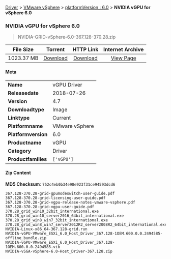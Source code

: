 
[Driver](/README.md)  >  [VMware vSphere](/index/Driver/VMware_vSphere.md)  >  [platformVersion : 6.0](/index/Driver/VMware_vSphere/6.0.md)  >  **NVIDIA vGPU for vSphere 6.0**


###    NVIDIA vGPU for vSphere 6.0

> NVIDIA-GRID-vSphere-6.0-367.128-370.28.zip   


| **File Size** | **Torrent**  | **HTTP Link** | **Internet Archive** |
|:-------------:|:------------:|:-------------:|:--------------------:|
| 1023.37 MB |  [Download](https://archive.org/download/nvgpu_NVIDIA-GRID-vSphere-6.0-367.128-370.28.zip/nvgpu_NVIDIA-GRID-vSphere-6.0-367.128-370.28.zip_archive.torrent)       | [Download](https://archive.org/compress/nvgpu_NVIDIA-GRID-vSphere-6.0-367.128-370.28.zip) | [View Page](https://archive.org/details/nvgpu_NVIDIA-GRID-vSphere-6.0-367.128-370.28.zip)       |

#### Meta

<table>
<tr><td><strong>Name</strong></td><td>vGPU Driver</td></tr>
<tr><td><strong>Releasedate</strong></td><td>2018-07-26</td></tr>
<tr><td><strong>Version</strong></td><td>4.7</td></tr>
<tr><td><strong>Downloadtype</strong></td><td>Image</td></tr>
<tr><td><strong>Linktype</strong></td><td>Current</td></tr>
<tr><td><strong>Platformname</strong></td><td>VMware vSphere</td></tr>
<tr><td><strong>Platformversion</strong></td><td>6.0</td></tr>
<tr><td><strong>Productname</strong></td><td>vGPU</td></tr>
<tr><td><strong>Category</strong></td><td>Driver</td></tr>
<tr><td><strong>Productfamilies</strong></td><td><code>['vGPU']</code></td></tr>
</table>

#### Zip Content

**MD5 Checksum**: `752c4eb0b34e98e923f31ce94593dcd6`

```text
367.128-370.28-grid-gpumodeswitch-user-guide.pdf
367.128-370.28-grid-licensing-user-guide.pdf
367.128-370.28-grid-vgpu-release-notes-vmware-vsphere.pdf
367.128-370.28-grid-vgpu-user-guide.pdf
370.28_grid_win10_32bit_international.exe
370.28_grid_win10_server2016_64bit_international.exe
370.28_grid_win8_win7_32bit_international.exe
370.28_grid_win8_win7_server2012R2_server2008R2_64bit_international.exe
NVIDIA-Linux-x86_64-367.128-grid.run
NVIDIA-vGPU-VMware_ESXi_6.0_Host_Driver_367.128-1OEM.600.0.0.2494585-offline_bundle.zip
NVIDIA-vGPU-VMware_ESXi_6.0_Host_Driver_367.128-1OEM.600.0.0.2494585.vib
NVIDIA-vSGA-vSphere-6.0-Host_Driver-367.128.zip
```